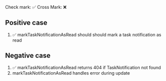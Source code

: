 Check mark: ✅
Cross Mark: ❌

## Positive case
1. ✅ markTaskNotificationAsRead should should mark a task notification as read

## Negative case
1. ✅ markTaskNotificationAsRead returns 404 if TaskNotification not found
2.  markTaskNotificationAsRead handles error during update